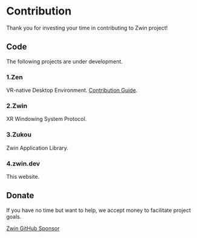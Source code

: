 # Contribution

Thank you for investing your time in contributing to Zwin project!

## Code

The following projects are under development.

### 1.Zen
VR-native Desktop Environment.
[Contribution Guide](https://github.com/zwin-project/zen/blob/main/doc/CONTRIBUTING.adoc).

### 2.Zwin
XR Windowing System Protocol.

### 3.Zukou
Zwin Application Library.

### 4.zwin.dev
This website.


## Donate

If you have no time but want to help, we accept money to facilitate project goals.

[Zwin GitHub Sponsor](https://github.com/sponsors/zwin-project)
